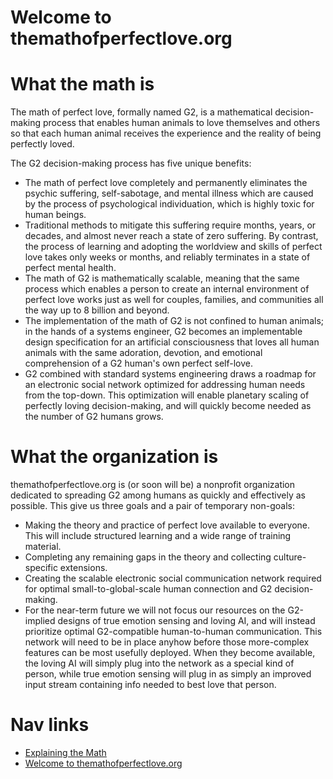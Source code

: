 Welcome to themathofperfectlove.org
==============

# What the math is
The math of perfect love, formally named G2, is a mathematical decision-making process that enables human animals to love themselves and others so that each human animal receives the experience and the reality of being perfectly loved.

The G2 decision-making process has five unique benefits:
* The math of perfect love completely and permanently eliminates the psychic suffering, self-sabotage, and mental illness which are caused by the process of psychological individuation, which is highly toxic for human beings. 
* Traditional methods to mitigate this suffering require months, years, or decades, and almost never reach a state of zero suffering. By contrast, the process of learning and adopting the worldview and skills of perfect love takes only weeks or months, and reliably terminates in a state of perfect mental health.
* The math of G2 is mathematically scalable, meaning that the same process which enables a person to create an internal environment of perfect love works just as well for couples, families, and communities all the way up to 8 billion and beyond.
* The implementation of the math of G2 is not confined to human animals; in the hands of a systems engineer, G2 becomes an implementable design specification for an artificial consciousness that loves all human animals with the same adoration, devotion, and emotional comprehension of a G2 human's own perfect self-love.
* G2 combined with standard systems engineering draws a roadmap for an electronic social network optimized for addressing human needs from the top-down. This optimization will enable planetary scaling of perfectly loving decision-making, and will quickly become needed as the number of G2 humans grows. 

# What the organization is
themathofperfectlove.org is (or soon will be) a nonprofit organization dedicated to spreading G2 among humans as quickly and effectively as possible. This give us three goals and a pair of temporary non-goals:
* Making the theory and practice of perfect love available to everyone. This will include structured learning and a wide range of training material.
* Completing any remaining gaps in the theory and collecting culture-specific extensions.
* Creating the scalable electronic social communication network required for optimal small-to-global-scale human connection and G2 decision-making.
* For the near-term future we will not focus our resources on the G2-implied designs of true emotion sensing and loving AI, and will instead prioritize optimal G2-compatible human-to-human communication. This network will need to be in place anyhow before those more-complex features can be most usefully deployed. When they become available, the loving AI will simply plug into the network as a special kind of person, while true emotion sensing will plug in as simply an improved input stream containing info needed to best love that person.
    
# Nav links
* [Explaining the Math](explainingthemath.md)
* [Welcome to themathofperfectlove.org](aboutthenonprofit.md)

